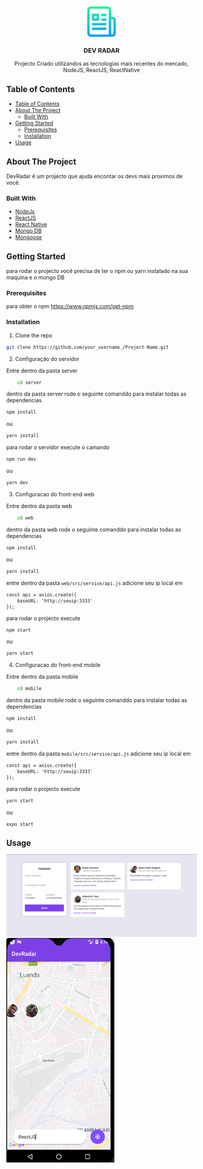 
<!-- PROJECT LOGO -->
<br />
<p align="center">
  <a href="https://github.com/othneildrew/Best-README-Template">
    <img src="docs/logo.png" alt="Logo" width="80" height="80">
  </a>

  <h3 align="center">DEV RADAR</h3>

  <p align="center">
    Projecto Criado utilizandos as tecnologias mais recentes do mercado,
    NodeJS, ReactJS, ReactNative
    <br />
  </p>
</p>



<!-- TABLE OF CONTENTS -->
## Table of Contents

- [Table of Contents](#table-of-contents)
- [About The Project](#about-the-project)
  - [Built With](#built-with)
- [Getting Started](#getting-started)
  - [Prerequisites](#prerequisites)
  - [Installation](#installation)
- [Usage](#usage)



<!-- ABOUT THE PROJECT -->
## About The Project

DevRadar é um projecto que ajuda encontar os devs mais proximos de você.

### Built With

* [NodeJs](https://nodejs.org/)
* [ReactJS](https://reactjs.org/)
* [React Native](https://reactnative.dev/)
* [Mongo DB](https://www.mongodb.com/)
* [Mongoose](https://mongoosejs.com/)


<!-- GETTING STARTED -->
## Getting Started

para rodar o projecto você precisa de ter o npm ou yarn instalado na sua maquina e
o mongo DB

### Prerequisites
para obter o npm https://www.npmjs.com/get-npm

### Installation

1. Clone the repo
```sh
git clone https://github.com/your_username_/Project-Name.git
```
2. Configuração do servidor
 
Entre dentro da pasta server
```sh
    cd server
```
dentro da pasta server rode o seguinte comanddo para instalar todas as dependencias

```sh
npm install
```
ou
```sh
yarn install
```
para rodar o servidor execute o camando
```sh
npm run dev
```
ou
```sh
yarn dev
```

3. Configuracao do front-end web

Entre dentro da pasta web
```sh
    cd web
```
dentro da pasta web rode o seguinte comanddo para instalar todas as dependencias

```sh
npm install
```
ou
```sh
yarn install
```
entre dentro da pasta `web/src/service/api.js` adicione seu ip local em

```JS
const api = axios.create({
    baseURL: 'http://seuip:3333'
});

```
para rodar o projecto execute
```sh
npm start
```
ou
```sh
yarn start
```

4. Configuracao do front-end mobile

Entre dentro da pasta mobile
```sh
    cd mobile
```
dentro da pasta mobile rode o seguinte comanddo para instalar todas as dependencias

```sh
npm install
```
ou
```sh
yarn install
```
entre dentro da pasta `mobile/src/service/api.js` adicione seu ip local em

```JS
const api = axios.create({
    baseURL: 'http://seuip:3333'
});

```
para rodar o projecto execute
```sh
yarn start
```
ou
```sh
expo start
```

<!-- USAGE EXAMPLES -->
## Usage

[![Product Name Screen Shot][product-screenshot-web]](https://example.com)
[![Product Name Screen Shot][product-screenshot-mobile]](https://example.com)


<!-- CONTACT
## Contact

Your Name - [@your_twitter](https://twitter.com/your_username) - email@example.com

 -->
<!-- MARKDOWN LINKS & IMAGES -->
<!-- https://www.markdownguide.org/basic-syntax/#reference-style-links -->
[contributors-shield]: https://img.shields.io/github/contributors/othneildrew/Best-README-Template.svg?style=flat-square
[contributors-url]: https://github.com/othneildrew/Best-README-Template/graphs/contributors
[forks-shield]: https://img.shields.io/github/forks/othneildrew/Best-README-Template.svg?style=flat-square
[forks-url]: https://github.com/othneildrew/Best-README-Template/network/members
[stars-shield]: https://img.shields.io/github/stars/othneildrew/Best-README-Template.svg?style=flat-square
[stars-url]: https://github.com/othneildrew/Best-README-Template/stargazers
[issues-shield]: https://img.shields.io/github/issues/othneildrew/Best-README-Template.svg?style=flat-square
[issues-url]: https://github.com/othneildrew/Best-README-Template/issues
[license-shield]: https://img.shields.io/github/license/othneildrew/Best-README-Template.svg?style=flat-square
[license-url]: https://github.com/othneildrew/Best-README-Template/blob/master/LICENSE.txt
[linkedin-shield]: https://img.shields.io/badge/-LinkedIn-black.svg?style=flat-square&logo=linkedin&colorB=555
[linkedin-url]: https://linkedin.com/in/othneildrew
[product-screenshot-web]: docs/web.png
[product-screenshot-mobile]: docs/mobile.png
